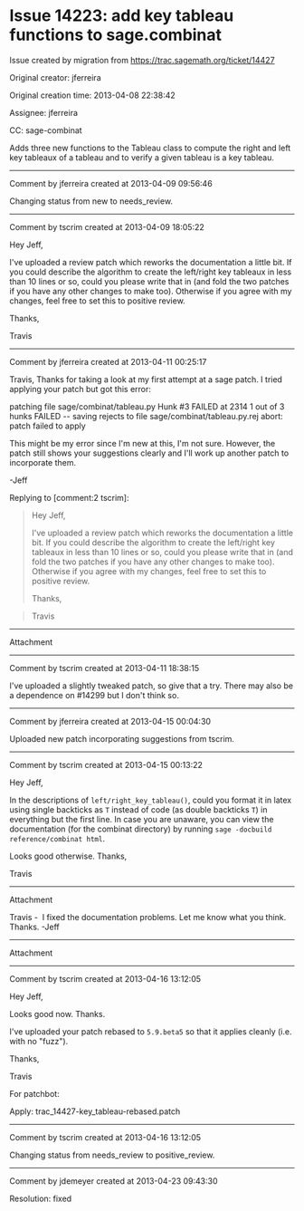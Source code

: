 # Issue 14223: add key tableau functions to sage.combinat

Issue created by migration from https://trac.sagemath.org/ticket/14427

Original creator: jferreira

Original creation time: 2013-04-08 22:38:42

Assignee: jferreira

CC:  sage-combinat

Adds three new functions to the Tableau class to compute the right and left key tableaux of a tableau and to verify a given tableau is a key tableau.


---

Comment by jferreira created at 2013-04-09 09:56:46

Changing status from new to needs_review.


---

Comment by tscrim created at 2013-04-09 18:05:22

Hey Jeff,

I've uploaded a review patch which reworks the documentation a little bit. If you could describe the algorithm to create the left/right key tableaux in less than 10 lines or so, could you please write that in (and fold the two patches if you have any other changes to make too). Otherwise if you agree with my changes, feel free to set this to positive review.

Thanks,

Travis


---

Comment by jferreira created at 2013-04-11 00:25:17

Travis,
Thanks for taking a look at my first attempt at a sage patch. I tried applying your patch but got this error:

patching file sage/combinat/tableau.py
Hunk #3 FAILED at 2314
1 out of 3 hunks FAILED -- saving rejects to file sage/combinat/tableau.py.rej
abort: patch failed to apply

This might be my error since I'm new at this, I'm not sure. However, the patch still shows your suggestions clearly and I'll work up another patch to incorporate them.

-Jeff

Replying to [comment:2 tscrim]:
> Hey Jeff,
> 
> I've uploaded a review patch which reworks the documentation a little bit. If you could describe the algorithm to create the left/right key tableaux in less than 10 lines or so, could you please write that in (and fold the two patches if you have any other changes to make too). Otherwise if you agree with my changes, feel free to set this to positive review.
> 
> Thanks,

> Travis


---

Attachment


---

Comment by tscrim created at 2013-04-11 18:38:15

I've uploaded a slightly tweaked patch, so give that a try. There may also be a dependence on #14299 but I don't think so.


---

Comment by jferreira created at 2013-04-15 00:04:30

Uploaded new patch incorporating suggestions from tscrim.


---

Comment by tscrim created at 2013-04-15 00:13:22

Hey Jeff,

In the descriptions of `left/right_key_tableau()`, could you format it in latex using single backticks as ``T`` instead of code (as double backticks ```T```) in everything but the first line. In case you are unaware, you can view the documentation (for the combinat directory) by running `sage -docbuild reference/combinat html`.

Looks good otherwise. Thanks, 

Travis


---

Attachment

Travis -  I fixed the documentation problems. Let me know what you think. Thanks. -Jeff


---

Attachment


---

Comment by tscrim created at 2013-04-16 13:12:05

Hey Jeff,

Looks good now. Thanks.

I've uploaded your patch rebased to `5.9.beta5` so that it applies cleanly (i.e. with no "fuzz").

Thanks,

Travis

For patchbot:

Apply: trac_14427-key_tableau-rebased.patch


---

Comment by tscrim created at 2013-04-16 13:12:05

Changing status from needs_review to positive_review.


---

Comment by jdemeyer created at 2013-04-23 09:43:30

Resolution: fixed
